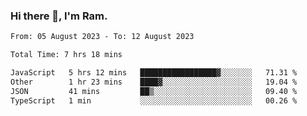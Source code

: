 ### Hi there 👋, I'm Ram.

<!--START_SECTION:waka-->

```txt
From: 05 August 2023 - To: 12 August 2023

Total Time: 7 hrs 18 mins

JavaScript   5 hrs 12 mins   █████████████████▓░░░░░░░   71.31 %
Other        1 hr 23 mins    ████▓░░░░░░░░░░░░░░░░░░░░   19.04 %
JSON         41 mins         ██▒░░░░░░░░░░░░░░░░░░░░░░   09.40 %
TypeScript   1 min           ░░░░░░░░░░░░░░░░░░░░░░░░░   00.26 %
```

<!--END_SECTION:waka-->
